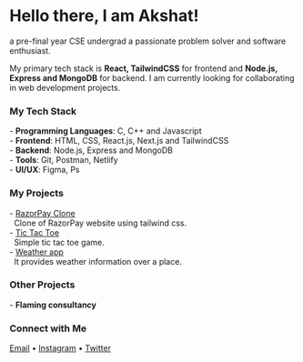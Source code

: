 # Hello there, I am Akshat!
a pre-final year CSE undergrad a passionate problem solver and software enthusiast. </b>

My primary tech stack is <b>React, TailwindCSS</b> for frontend and <b>Node.js, Express and MongoDB</b> for backend. I am currently looking for collaborating in web development projects.

<h3>My Tech Stack</h3>
- <b>Programming Languages</b>: C, C++ and Javascript <br>
- <b>Frontend</b>: HTML, CSS, React.js, Next.js and TailwindCSS<br>
- <b>Backend</b>: Node.js, Express and MongoDB<br>
- <b>Tools</b>: Git, Postman, Netlify<br>
- <b>UI/UX</b>: Figma, Ps

<h3>My Projects</h3>
- <a href="tictactoe-project-done.netlify.app/">RazorPay Clone</a> <br>
&nbsp;&nbsp;Clone of RazorPay website using tailwind css. <br>
- <a href="https://tictactoe-project-done.netlify.app/">Tic Tac Toe</a> <br>
&nbsp;&nbsp;Simple tic tac toe game.<br>
- <a href="https://weatherapp-done.netlify.app/">Weather app </a>  <br>
&nbsp;&nbsp;It provides weather information over a place.


<h3>Other Projects</h3>
- <b>Flaming consultancy</b>

<h3>Connect with Me</h3>
<a href="akshatsing11@gmail.com">Email</a> • <a href="instagram.com">Instagram</a> • <a href="twitter.com">Twitter</a>
